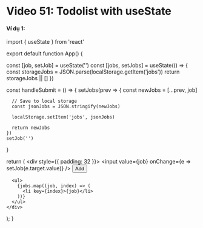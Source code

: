 # Video 51: Todolist with useState


#### Ví dụ 1:

import { useState } from 'react'

export default function App() {

  const [job, setJob] = useState('')
  const [jobs, setJobs] = useState(() => {
    const storageJobs = JSON.parse(localStorage.getItem('jobs'))
    return storageJobs || []
  })

  const handleSubmit = () => {
    setJobs(prev => {
      const newJobs = [...prev, job]

      // Save to local storage
      const jsonJobs = JSON.stringify(newJobs)

      localStorage.setItem('jobs', jsonJobs)

      return newJobs
    })
    setJob('')
  }

  return (
    <div style={{ padding: 32 }}>
      <input
        value={job}
        onChange={e => setJob(e.target.value)}
      />
      <button onClick={handleSubmit}>Add</button>

      <ul>
        {jobs.map((job, index) => (
          <li key={index}>{job}</li>
        ))}
      </ul>
    </div>
  );
}